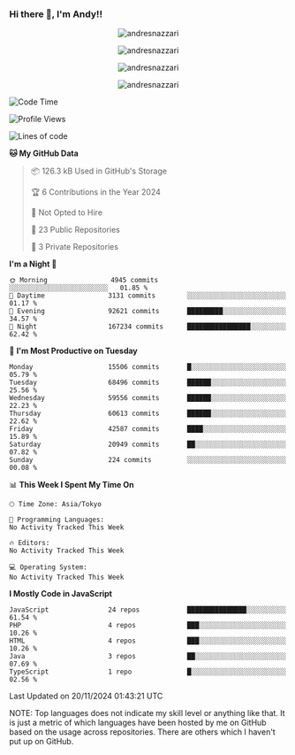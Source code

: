 ### Hi there 👋, I'm Andy!!

<p align="center" >
  <img src="https://github-profile-trophy.vercel.app/?username=AndresNazzari&theme=dracula&column=-1" alt="andresnazzari"/>
</p>

<p align="center">
  <img  src="https://github-readme-stats.vercel.app/api?username=AndresNazzari&count_private=true&show_icons=true&theme=dracula" alt="andresnazzari"/>
</p>
<p align="center">
  <img  src="https://github-readme-stats.vercel.app/api/top-langs/?username=AndresNazzari&layout=compact" alt="andresnazzari"/>
</p>
<p align="center" >
  <img src="https://github-readme-stats.vercel.app/api/wakatime?username=AndresNazzari" alt="andresnazzari"/>
</p>

<!--START_SECTION:waka-->
![Code Time](http://img.shields.io/badge/Code%20Time-966%20hrs%209%20mins-blue)

![Profile Views](http://img.shields.io/badge/Profile%20Views-0-blue)

![Lines of code](https://img.shields.io/badge/From%20Hello%20World%20I%27ve%20Written-49.8%20million%20lines%20of%20code-blue)

**🐱 My GitHub Data** 

> 📦 126.3 kB Used in GitHub's Storage 
 > 
> 🏆 6 Contributions in the Year 2024
 > 
> 🚫 Not Opted to Hire
 > 
> 📜 23 Public Repositories 
 > 
> 🔑 3 Private Repositories 
 > 
**I'm a Night 🦉** 

```text
🌞 Morning                4945 commits        ░░░░░░░░░░░░░░░░░░░░░░░░░   01.85 % 
🌆 Daytime                3131 commits        ░░░░░░░░░░░░░░░░░░░░░░░░░   01.17 % 
🌃 Evening                92621 commits       █████████░░░░░░░░░░░░░░░░   34.57 % 
🌙 Night                  167234 commits      ████████████████░░░░░░░░░   62.42 % 
```
📅 **I'm Most Productive on Tuesday** 

```text
Monday                   15506 commits       █░░░░░░░░░░░░░░░░░░░░░░░░   05.79 % 
Tuesday                  68496 commits       ██████░░░░░░░░░░░░░░░░░░░   25.56 % 
Wednesday                59556 commits       ██████░░░░░░░░░░░░░░░░░░░   22.23 % 
Thursday                 60613 commits       ██████░░░░░░░░░░░░░░░░░░░   22.62 % 
Friday                   42587 commits       ████░░░░░░░░░░░░░░░░░░░░░   15.89 % 
Saturday                 20949 commits       ██░░░░░░░░░░░░░░░░░░░░░░░   07.82 % 
Sunday                   224 commits         ░░░░░░░░░░░░░░░░░░░░░░░░░   00.08 % 
```


📊 **This Week I Spent My Time On** 

```text
🕑︎ Time Zone: Asia/Tokyo

💬 Programming Languages: 
No Activity Tracked This Week

🔥 Editors: 
No Activity Tracked This Week

💻 Operating System: 
No Activity Tracked This Week
```

**I Mostly Code in JavaScript** 

```text
JavaScript               24 repos            ███████████████░░░░░░░░░░   61.54 % 
PHP                      4 repos             ███░░░░░░░░░░░░░░░░░░░░░░   10.26 % 
HTML                     4 repos             ███░░░░░░░░░░░░░░░░░░░░░░   10.26 % 
Java                     3 repos             ██░░░░░░░░░░░░░░░░░░░░░░░   07.69 % 
TypeScript               1 repo              █░░░░░░░░░░░░░░░░░░░░░░░░   02.56 % 
```




 Last Updated on 20/11/2024 01:43:21 UTC
<!--END_SECTION:waka-->

NOTE: Top languages does not indicate my skill level or anything like that. It is just a metric of which languages have been hosted by me on GitHub based on the usage across repositories. There are others which I haven't put up on GitHub.

<!-- Here are some ideas to get you started:

-   🔭 I’m currently working on ...
-   🌱 I’m currently learning ...
-   👯 I’m looking to collaborate on ...
-   🤔 I’m looking for help with ...
-   💬 Ask me about ...
-   📫 How to reach me: ...
-   😄 Pronouns: ...
-   ⚡ Fun fact: ... -->
